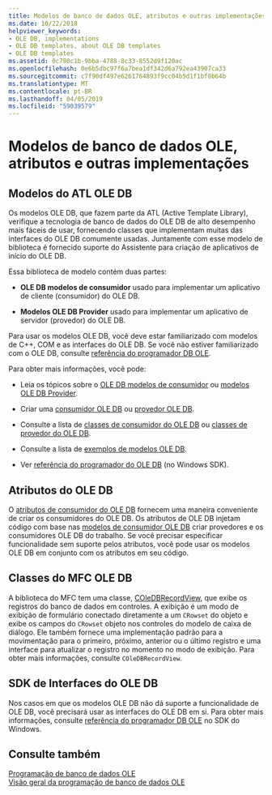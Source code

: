 ```yaml
---
title: Modelos de banco de dados OLE, atributos e outras implementações
ms.date: 10/22/2018
helpviewer_keywords:
- OLE DB, implementations
- OLE DB templates, about OLE DB templates
- OLE DB templates
ms.assetid: 0c780c1b-9bba-4788-8c33-8552d9f120ac
ms.openlocfilehash: 0e6b5dbc97f6a7bea1df342d6a792ea43907ca33
ms.sourcegitcommit: c7f90df497e6261764893f9cc04b5d1f1bf0b64b
ms.translationtype: MT
ms.contentlocale: pt-BR
ms.lasthandoff: 04/05/2019
ms.locfileid: "59039579"
---
```

# <a name="ole-db-templates-attributes-and-other-implementations"></a>Modelos de banco de dados OLE, atributos e outras implementações

## <a name="atl-ole-db-templates"></a>Modelos do ATL OLE DB

Os modelos OLE DB, que fazem parte da ATL (Active Template Library), verifique a tecnologia de banco de dados do OLE DB de alto desempenho mais fáceis de usar, fornecendo classes que implementam muitas das interfaces do OLE DB comumente usadas. Juntamente com esse modelo de biblioteca é fornecido suporte do Assistente para criação de aplicativos de início do OLE DB.

Essa biblioteca de modelo contém duas partes:

- **OLE DB modelos de consumidor** usado para implementar um aplicativo de cliente (consumidor) do OLE DB.

- **Modelos OLE DB Provider** usado para implementar um aplicativo de servidor (provedor) do OLE DB.

Para usar os modelos OLE DB, você deve estar familiarizado com modelos de C++, COM e as interfaces do OLE DB. Se você não estiver familiarizado com o OLE DB, consulte [referência do programador DB OLE](/sql/connect/oledb/ole-db/oledb-driver-for-sql-server-programming).

Para obter mais informações, você pode:

- Leia os tópicos sobre o [OLE DB modelos de consumidor](../../data/oledb/ole-db-consumer-templates-cpp.md) ou [modelos OLE DB Provider](../../data/oledb/ole-db-provider-templates-cpp.md).

- Criar uma [consumidor OLE DB](../../data/oledb/creating-an-ole-db-consumer.md) ou [provedor OLE DB](../../data/oledb/creating-an-ole-db-provider.md).

- Consulte a lista de [classes de consumidor do OLE DB](../../data/oledb/ole-db-consumer-templates-reference.md) ou [classes de provedor do OLE DB](../../data/oledb/ole-db-provider-templates-reference.md).

- Consulte a lista de [exemplos de modelos OLE DB](https://github.com/Microsoft/VCSamples).

- Ver [referência do programador do OLE DB](/sql/connect/oledb/ole-db/oledb-driver-for-sql-server-programming) (no Windows SDK).

## <a name="ole-db-attributes"></a>Atributos do OLE DB

O [atributos de consumidor do OLE DB](../../windows/ole-db-consumer-attributes.md) fornecem uma maneira conveniente de criar os consumidores do OLE DB. Os atributos de OLE DB injetam código com base nas [modelos de consumidor OLE DB](../../data/oledb/ole-db-consumer-templates-reference.md) criar provedores e os consumidores OLE DB do trabalho. Se você precisar especificar funcionalidade sem suporte pelos atributos, você pode usar os modelos OLE DB em conjunto com os atributos em seu código.

## <a name="mfc-ole-db-classes"></a>Classes do MFC OLE DB

A biblioteca do MFC tem uma classe, [COleDBRecordView](../../mfc/reference/coledbrecordview-class.md), que exibe os registros do banco de dados em controles. A exibição é um modo de exibição de formulário conectado diretamente a um `CRowset` do objeto e exibe os campos do `CRowset` objeto nos controles do modelo de caixa de diálogo. Ele também fornece uma implementação padrão para a movimentação para o primeiro, próximo, anterior ou o último registro e uma interface para atualizar o registro no momento no modo de exibição. Para obter mais informações, consulte `COleDBRecordView`.

## <a name="ole-db-sdk-interfaces"></a>SDK de Interfaces do OLE DB

Nos casos em que os modelos OLE DB não dá suporte a funcionalidade de OLE DB, você precisará usar as interfaces do OLE DB em si. Para obter mais informações, consulte [referência do programador DB OLE](/sql/connect/oledb/ole-db/oledb-driver-for-sql-server-programming) no SDK do Windows.

## <a name="see-also"></a>Consulte também

[Programação de banco de dados OLE](../../data/oledb/ole-db-programming.md)<br/>
[Visão geral da programação de banco de dados OLE](../../data/oledb/ole-db-programming-overview.md)